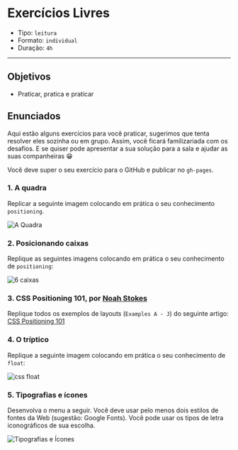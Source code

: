 # Exercícios Livres

* Tipo: `leitura`
* Formato: `individual`
* Duração: `4h`

***

## Objetivos

* Praticar, pratica e praticar

## Enunciados

Aqui estão alguns exercícios para você praticar, sugerimos que tenta resolver
eles sozinha ou em grupo. Assim, você ficará familizariada com os desafios. E
se quiser pode apresentar a sua solução para a sala e ajudar as suas
companheiras 😁

Você deve super o seu exercício para o GitHub e publicar no `gh-pages`.

### 1. A quadra

Replicar a seguinte imagem colocando em prática o seu conhecimento
`positioning`.

![A Quadra](https://user-images.githubusercontent.com/39506102/56682848-cd808d80-66a2-11e9-9270-ff182c734b7d.png)

### 2. Posicionando caixas

Replique as seguintes imagens colocando em prática o seu conhecimento de
`positioning`:

![6 caixas](https://user-images.githubusercontent.com/39506102/56683303-9fe81400-66a3-11e9-829a-11503e0a1417.png)

### 3. CSS Positioning 101, por [Noah Stokes](https://alistapart.com/author/nstokes)

Replique todos os exemplos de layouts (`Examples A - J`) do seguinte artigo:
[CSS Positioning 101](https://alistapart.com/article/css-positioning-101)

### 4. O tríptico

Replique a seguinte imagem colocando em prática o seu conhecimento de `float`:

![css float](https://user-images.githubusercontent.com/39506102/56683367-c1e19680-66a3-11e9-9371-8ce0941a49e3.png)

### 5. Tipografias e ícones

Desenvolva o menu a seguir. Você deve usar pelo menos dois estilos de fontes da
Web \(sugestão: Google Fonts\). Você pode usar os tipos de letra iconográficos
de sua escolha.

![Tipografias e
Ícones](https://user-images.githubusercontent.com/25912510/58491544-cd0d6380-8134-11e9-90af-96398889db1f.png)
